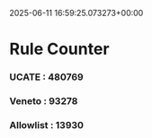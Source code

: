 2025-06-11 16:59:25.073273+00:00
# Rule Counter 
 ### UCATE : 480769

 ### Veneto : 93278

 ### Allowlist : 13930